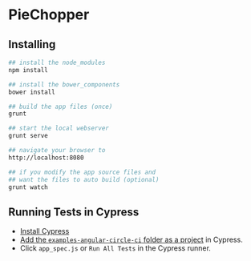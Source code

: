 # PieChopper

## Installing

```bash
## install the node_modules
npm install

## install the bower_components
bower install

## build the app files (once)
grunt

## start the local webserver
grunt serve

## navigate your browser to
http://localhost:8080

## if you modify the app source files and
## want the files to auto build (optional)
grunt watch

```

## Running Tests in Cypress

- [Install Cypress](https://docs.cypress.io/docs/installing-and-running#section-installing)
- [Add the `examples-angular-circle-ci` folder as a project](https://docs.cypress.io/docs/installing-and-running#section-adding-projects) in Cypress.
- Click `app_spec.js` or `Run All Tests` in the Cypress runner.
